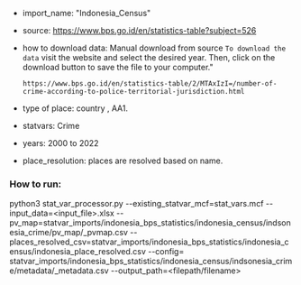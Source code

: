 - import_name: "Indonesia_Census"

- source: https://www.bps.go.id/en/statistics-table?subject=526

- how to download data: Manual download from source 
  `To download the data` visit the website and select the desired year. Then, click on the download button to save the file to your computer."
  
  `https://www.bps.go.id/en/statistics-table/2/MTAxIzI=/number-of-crime-according-to-police-territorial-jurisdiction.html`

- type of place:  country , AA1. 

- statvars: Crime

- years: 2000 to 2022

- place_resolution:  places are resolved based on name.

### How to run:

python3 stat_var_processor.py --existing_statvar_mcf=stat_vars.mcf --input_data=<input_file>.xlsx --pv_map=statvar_imports/indonesia_bps_statistics/indonesia_census/indsonesia_crime/pv_map/<filename>_pvmap.csv --places_resolved_csv=statvar_imports/indonesia_bps_statistics/indonesia_census/indonesia_place_resolved.csv --config= statvar_imports/indonesia_bps_statistics/indonesia_census/indsonesia_crime/metadata/<filename>_metadata.csv --output_path=<filepath/filename>

